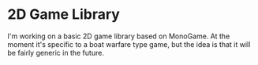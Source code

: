 # 2D Game Library

I'm working on a basic 2D game library based on MonoGame. At the moment it's specific to a boat warfare type game, but the idea is that it will be fairly generic in the future.
